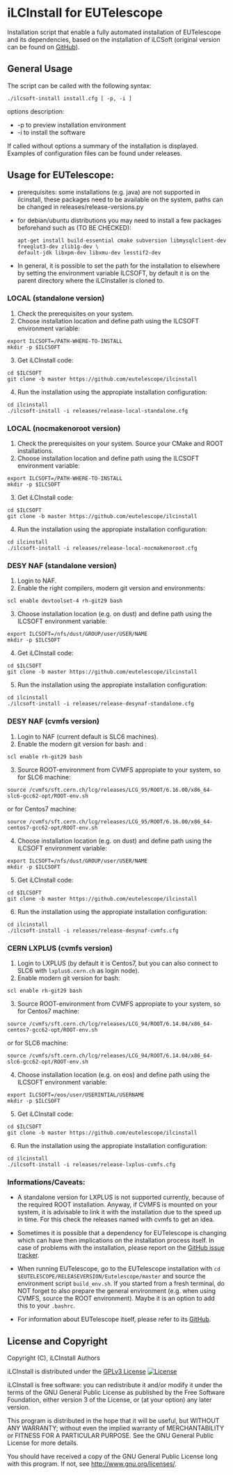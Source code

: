 # iLCInstall for EUTelescope

Installation script that enable a fully automated installation of EUTelescope and its dependencies, based on the installation of iLCSoft (original version can be found on [GitHub](https://github.com/iLCSoft/iLCInstall)).


## General Usage

The script can be called with the following syntax:
```
./ilcsoft-install install.cfg [ -p, -i ]
```
options description:
* -p to preview installation environment
* -i to install the software

If called without options a summary of the installation is displayed. Examples of configuration files can be found under releases.


## Usage for EUTelescope:

* prerequisites: some installations (e.g. java) are not supported in ilcinstall, these packages need to be available on the system, paths can be changed in releases/release-versions.py

* for debian/ubuntu distributions you may need to install a few packages beforehand such as (TO BE CHECKED):
  ```
  apt-get install build-essential cmake subversion libmysqlclient-dev freeglut3-dev zlib1g-dev \
  default-jdk libxpm-dev libxmu-dev lesstif2-dev
  ```

* In general, it is possible to set the path for the installation to elsewhere by setting the environment variable ILCSOFT, by default it is on the parent directory where the iLCInstaller is cloned to.

### LOCAL (standalone version)

1. Check the prerequisites on your system.
2. Choose installation location and define path using the ILCSOFT environment variable:
  ```
  export ILCSOFT=/PATH-WHERE-TO-INSTALL
  mkdir -p $ILCSOFT
  ```
3. Get iLCInstall code:
  ```
  cd $ILCSOFT
  git clone -b master https://github.com/eutelescope/ilcinstall
  ```
4. Run the installation using the appropiate installation configuration:
  ```
  cd ilcinstall
  ./ilcsoft-install -i releases/release-local-standalone.cfg
  ```

### LOCAL (nocmakenoroot version)

1. Check the prerequisites on your system. Source your CMake and ROOT installations.
2. Choose installation location and define path using the ILCSOFT environment variable:
  ```
  export ILCSOFT=/PATH-WHERE-TO-INSTALL
  mkdir -p $ILCSOFT
  ```
3. Get iLCInstall code:
  ```
  cd $ILCSOFT
  git clone -b master https://github.com/eutelescope/ilcinstall
  ```
4. Run the installation using the appropiate installation configuration:
  ```
  cd ilcinstall
  ./ilcsoft-install -i releases/release-local-nocmakenoroot.cfg
  ```

### DESY NAF (standalone version)

1. Login to NAF.
2. Enable the right compilers, modern git version and environments:
  ```
  scl enable devtoolset-4 rh-git29 bash
  ```
3. Choose installation location (e.g. on dust) and define path using the ILCSOFT environment variable: 
  ```
  export ILCSOFT=/nfs/dust/GROUP/user/USER/NAME
  mkdir -p $ILCSOFT
  ```
4. Get iLCInstall code:
  ```
  cd $ILCSOFT
  git clone -b master https://github.com/eutelescope/ilcinstall
  ```
5. Run the installation using the appropiate installation configuration:
  ```
  cd ilcinstall
  ./ilcsoft-install -i releases/release-desynaf-standalone.cfg
  ```

### DESY NAF (cvmfs version)

1. Login to NAF (current default is SLC6 machines).
2. Enable the modern git version for bash: and :
  ```
  scl enable rh-git29 bash
  ```
3. Source ROOT-environment from CVMFS appropiate to your system, so for SLC6 machine:
  ```
  source /cvmfs/sft.cern.ch/lcg/releases/LCG_95/ROOT/6.16.00/x86_64-slc6-gcc62-opt/ROOT-env.sh
  ```
  or for Centos7 machine:
  ```
  source /cvmfs/sft.cern.ch/lcg/releases/LCG_95/ROOT/6.16.00/x86_64-centos7-gcc62-opt/ROOT-env.sh
  ```
4. Choose installation location (e.g. on dust) and define path using the ILCSOFT environment variable:
  ```
  export ILCSOFT=/nfs/dust/GROUP/user/USER/NAME
  mkdir -p $ILCSOFT
  ```
5. Get iLCInstall code:
  ```
  cd $ILCSOFT
  git clone -b master https://github.com/eutelescope/ilcinstall
  ```
6. Run the installation	using the appropiate installation configuration:
  ```
  cd ilcinstall
  ./ilcsoft-install -i releases/release-desynaf-cvmfs.cfg
  ```

### CERN LXPLUS (cvmfs version)

1. Login to LXPLUS (by default it is Centos7, but you can also connect to SLC6 with `lxplus6.cern.ch` as login node).
2. Enable modern git version for bash:
  ```
  scl enable rh-git29 bash
  ```
3. Source ROOT-environment from CVMFS appropiate to your system, so for Centos7 machine:
  ```
  source /cvmfs/sft.cern.ch/lcg/releases/LCG_94/ROOT/6.14.04/x86_64-centos7-gcc62-opt/ROOT-env.sh
  ```
  or for SLC6 machine: 
  ```
  source /cvmfs/sft.cern.ch/lcg/releases/LCG_94/ROOT/6.14.04/x86_64-slc6-gcc62-opt/ROOT-env.sh
  ```  
4. Choose installation location (e.g. on eos) and define path using the ILCSOFT environment variable:
  ```
  export ILCSOFT=/eos/user/USERINTIAL/USERNAME
  mkdir -p $ILCSOFT
  ```
5. Get iLCInstall code:
  ```
  cd $ILCSOFT
  git clone -b master https://github.com/eutelescope/ilcinstall
  ```
6. Run the installation using the appropiate installation configuration:
  ```
  cd ilcinstall
  ./ilcsoft-install -i releases/release-lxplus-cvmfs.cfg
  ```

### Informations/Caveats:

* A standalone version for LXPLUS is not supported currently, because of the required ROOT installation. Anyway, if
CVMFS is mounted on your system, it is advisable to link it with the installation due to the speed up in time.
For this check the releases named with cvmfs to get an idea.

* Sometimes it is possible that a dependency for EUTelescope is changing which can have then implications on the 
installation process itself. In case of problems with the installation, please report on the 
[GitHub issue tracker](https://github.com/eutelescope/iLCInstall/issues).

* When running EUTelescope, go to the EUTelescope installation with `cd $EUTELESCOPE/RELEASEVERSION/Eutelescope/master`
and source the environment script `build_env.sh`. If you started from a fresh terminal, do NOT forget to also prepare
the general environment (e.g. when using CVMFS, source the ROOT environment). Maybe it is an option to add this to 
your `.bashrc`.

* For information about EUTelescope itself, please refer to its [GitHub](https://github.com/eutelescope/eutelescope).


## License and Copyright
Copyright (C), iLCInstall Authors

iLCInstall is distributed under the [GPLv3 License](http://www.gnu.org/licenses/gpl-3.0.en.html)
[![License](https://www.gnu.org/graphics/gplv3-127x51.png)](https://www.gnu.org/licenses/gpl-3.0.en.html)

iLCInstall is free software: you can redistribute it and/or modify it under the terms of the GNU General Public License as published by the Free Software Foundation, either version 3 of the License, or (at your option) any later version.

This program is distributed in the hope that it will be useful, but WITHOUT ANY WARRANTY; without even the implied warranty of MERCHANTABILITY or FITNESS FOR A PARTICULAR PURPOSE.  See the GNU General Public License for more details.

You should have received a copy of the GNU General Public License long with this program.  If not, see <http://www.gnu.org/licenses/>.
